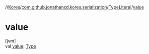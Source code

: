 //[Kores](../../../index.md)/[com.github.jonathanxd.kores.serialization](../index.md)/[TypeLiteral](index.md)/[value](value.md)

# value

[jvm]\
val [value](value.md): [Type](https://docs.oracle.com/javase/8/docs/api/java/lang/reflect/Type.html)
